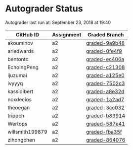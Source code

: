 # Autograder Status
Autograder last run at: September 23, 2018 at 19:40

| GitHub ID | Assignment | Graded Branch |
|-----------|------------|---------------|
| akouminov | a2 | [graded-9a9b48](https://github.com/Fall2018COMP401-001/a2-akouminov/tree/graded-9a9b48) | 
| ariedwards | a2 | [graded-0fe4f9](https://github.com/Fall2018COMP401-001/a2-ariedwards/tree/graded-0fe4f9) | 
| bentontc | a2 | [graded-ec406a](https://github.com/Fall2018COMP401-001/a2-bentontc/tree/graded-ec406a) | 
| EchoingPeng | a2 | [graded-c21308](https://github.com/Fall2018COMP401-001/a2-EchoingPeng/tree/graded-c21308) | 
| ijuzumai | a2 | [graded-a125e0](https://github.com/Fall2018COMP401-001/a2-ijuzumai/tree/graded-a125e0) | 
| ivyyyq | a2 | [graded-7502c3](https://github.com/Fall2018COMP401-001/a2-ivyyyq/tree/graded-7502c3) | 
| kassidibert | a2 | [graded-a8e32d](https://github.com/Fall2018COMP401-001/a2-kassidibert/tree/graded-a8e32d) | 
| noxdecios | a2 | [graded-1a2ad7](https://github.com/Fall2018COMP401-001/a2-noxdecios/tree/graded-1a2ad7) | 
| theoegan | a2 | [graded-3cc032](https://github.com/Fall2018COMP401-001/a2-theoegan/tree/graded-3cc032) | 
| trippch | a2 | [graded-b83914](https://github.com/Fall2018COMP401-001/a2-trippch/tree/graded-b83914) | 
| Wertops | a2 | [graded-587e41](https://github.com/Fall2018COMP401-001/a2-Wertops/tree/graded-587e41) | 
| willsmith199879 | a2 | [graded-fba35f](https://github.com/Fall2018COMP401-001/a2-willsmith199879/tree/graded-fba35f) | 
| zihongchen | a2 | [graded-864076](https://github.com/Fall2018COMP401-001/a2-zihongchen/tree/graded-864076) | 
